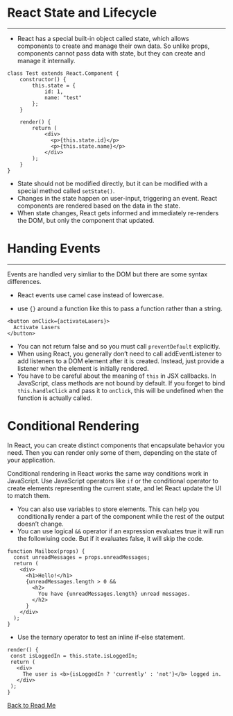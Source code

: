 # React State and Lifecycle

---

- React has a special built-in object called state, which allows components to create and manage their own data. So unlike props, components cannot pass data with state, but they can create and manage it internally.

```
class Test extends React.Component {
    constructor() {
        this.state = {
            id: 1,
            name: "test"    
        };  
    }    
    
    render() {    
        return (      
            <div>        
              <p>{this.state.id}</p>        
              <p>{this.state.name}</p>      
            </div>    
        );  
    }
}
```

- State should not be modified directly, but it can be modified with a special method called `setState()`.
- Changes in the state happen on user-input, triggering an event. React components are rendered based on the data in the state. 
- When state changes, React gets informed and immediately re-renders the DOM, but only the component that updated.


# Handing Events

---

Events are handled very simliar to the DOM but there are some syntax differences.
- React events use camel case instead of lowercase.


- use `{}` around a function like this to pass a function rather than a string.

```
<button onClick={activateLasers}>
  Activate Lasers
</button>
```
- You can not return false and so you must call `preventDefault` explicitly.
- When using React, you generally don’t need to call addEventListener to add listeners to a DOM element after it is created. Instead, just provide a listener when the element is initially rendered.
- You have to be careful about the meaning of `this` in JSX callbacks. In JavaScript, class methods are not bound by default. If you forget to bind `this.handleClick` and pass it to `onClick`, this will be undefined when the function is actually called.


# Conditional Rendering

In React, you can create distinct components that encapsulate behavior you need. Then you can render only some of them, depending on the state of your application.

Conditional rendering in React works the same way conditions work in JavaScript. Use JavaScript operators like `if` or the conditional operator to create elements representing the current state, and let React update the UI to match them.

- You can also use variables to store elements. This can help you conditionally render a part of the component while the rest of the output doesn’t change.
- You can use logical `&&` operator if an expression evaluates true it will run the followiuing code. But if it evaluates false, it will skip the code.

```
function Mailbox(props) {
  const unreadMessages = props.unreadMessages;
  return (
    <div>
      <h1>Hello!</h1>
      {unreadMessages.length > 0 &&
        <h2>
          You have {unreadMessages.length} unread messages.
        </h2>
      }
    </div>
  );
}
```
- Use the ternary operator to test an inline if-else statement.
 ```
 render() {
  const isLoggedIn = this.state.isLoggedIn;
  return (
    <div>
      The user is <b>{isLoggedIn ? 'currently' : 'not'}</b> logged in.
    </div>
  );
}
```

[Back to Read Me](../README.md)